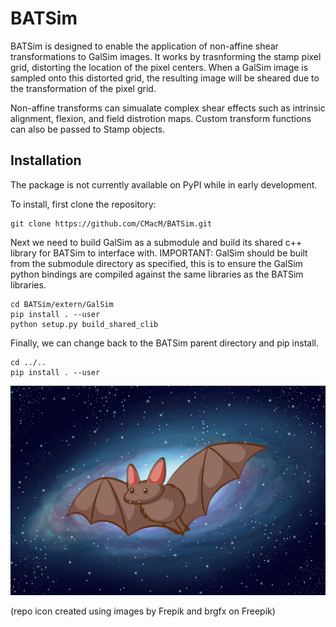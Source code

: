 # BATSim

BATSim is designed to enable the application of non-affine shear transformations to GalSim images. It works by trasnforming the stamp pixel grid, distorting the location of the pixel centers. When a GalSim image is sampled onto this distorted grid, the resulting image will be sheared due to the transformation of the pixel grid. 

Non-affine transforms can simualate complex shear effects such as intrinsic alignment, flexion, and field distrotion maps. Custom transform functions can also be passed to Stamp objects.

## Installation

The package is not currently available on PyPI while in early development.

To install, first clone the repository:
```shell
git clone https://github.com/CMacM/BATSim.git
```

Next we need to build GalSim as a submodule and build its shared c++ library for BATSim to interface with. IMPORTANT: GalSim should be built from the submodule directory as specified, this is to ensure the GalSim python bindings are compiled against the same libraries as the BATSim libraries.
```shell
cd BATSim/extern/GalSim
pip install . --user
python setup.py build_shared_clib
```

Finally, we can change back to the BATSim parent directory and pip install.
```shell
cd ../..
pip install . --user
```

![BATSim Logo](batsim_logo.png)

(repo icon created using images by Frepik and brgfx on Freepik)
